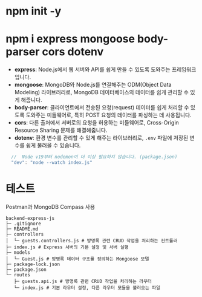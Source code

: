 # npm init -y

# npm i express mongoose body-parser cors dotenv
- **express**: Node.js에서 웹 서버와 API를 쉽게 만들 수 있도록 도와주는 프레임워크입니다.
- **mongoose**: MongoDB와 Node.js를 연결해주는 ODM(Object Data Modeling) 라이브러리로, MongoDB 데이터베이스의 데이터를 쉽게 관리할 수 있게 해줍니다.
- **body-parser**: 클라이언트에서 전송된 요청(request) 데이터를 쉽게 처리할 수 있도록 도와주는 미들웨어로, 특히 POST 요청의 데이터를 파싱하는 데 사용됩니다.
- **cors**: 다른 출처에서 서버로의 요청을 허용하는 미들웨어로, Cross-Origin Resource Sharing 문제를 해결해줍니다.
- **dotenv**: 환경 변수를 관리할 수 있게 해주는 라이브러리로, `.env` 파일에 저장된 변수를 쉽게 불러올 수 있습니다.

``` js
  //  Node v19부터 nodemon이 더 이상 필요하지 않습니다. (package.json)
  "dev": "node --watch index.js"
```

# 테스트
Postman과 MongoDB Compass 사용

```
backend-express-js
├─ .gitignore
├─ README.md
├─ controllers
│  └─ guests.controllers.js # 방명록 관련 CRUD 작업을 처리하는 컨트롤러
├─ index.js # Express 서버의 기본 설정 및 서버 실행
├─ models
│  └─ Guest.js # 방명록 데이터 구조를 정의하는 Mongoose 모델
├─ package-lock.json
├─ package.json
└─ routes
   ├─ guests.api.js # 방명록 관련 CRUD 작업을 처리하는 라우터
   └─ index.js # 기본 라우터 설정, 다른 라우터 모듈을 불러오는 파일
```